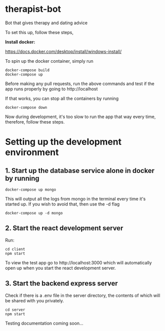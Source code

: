 # therapist-bot
Bot that gives therapy and dating advice 

To set this up, follow these steps,

**Install docker:**

https://docs.docker.com/desktop/install/windows-install/

To spin up the docker container, simply run

```
docker-compose build
docker-compose up
```

Before making any pull requests, run the above commands and test if the app runs properly by going to http://localhost

If that works, you can stop all the containers by running 

```
docker-compose down
```

Now during development, it's too slow to run the app that way every time, therefore, follow these steps.

# Setting up the development environment 

## 1. Start up the database service alone in docker by running

  ```
  docker-compose up mongo
  ```
  
  This will output all the logs from mongo in the terminal every time it's started up. If you wish to avoid that, then use the -d flag
  
  ```
  docker-compose up -d mongo
  ```


## 2. Start the react development server 

Run:

  ```
  cd client
  npm start
  ```

To view the test app go to http://localhost:3000 which will automatically open up when you start the react development server.

## 3. Start the backend express server 

Check if there is a .env file in the server directory, the contents of which will be shared with you privately.

  ```
  cd server
  npm start
  ```


Testing documentation coming soon...
